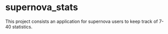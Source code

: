 # supernova_stats
This project consists an application for supernova users to keep track of 7-40 statistics.
